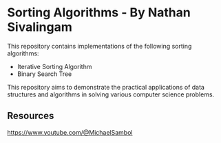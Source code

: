 # Sorting Algorithms - By Nathan Sivalingam
This repository contains implementations of the following sorting algorithms:
- Iterative Sorting Algorithm
- Binary Search Tree

This repository aims to demonstrate the practical applications of data structures and algorithms in solving various computer science problems.

## Resources
https://www.youtube.com/@MichaelSambol